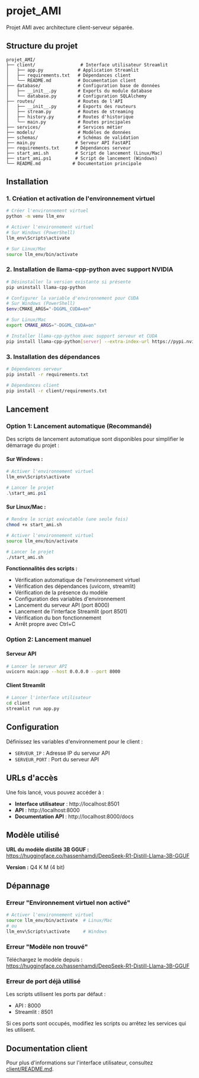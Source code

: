 # projet_AMI

Projet AMI avec architecture client-serveur séparée.

## Structure du projet

```
projet_AMI/
├── client/                 # Interface utilisateur Streamlit
│   ├── app.py             # Application Streamlit
│   ├── requirements.txt   # Dépendances client
│   └── README.md          # Documentation client
├── database/              # Configuration base de données
│   ├── __init__.py        # Exports du module database
│   └── database.py        # Configuration SQLAlchemy
├── routes/                # Routes de l'API
│   ├── __init__.py        # Exports des routeurs
│   ├── stream.py          # Routes de streaming
│   ├── history.py         # Routes d'historique
│   └── main.py            # Routes principales
├── services/              # Services métier
├── models/                # Modèles de données
├── schemas/               # Schémas de validation
├── main.py               # Serveur API FastAPI
├── requirements.txt      # Dépendances serveur
├── start_ami.sh          # Script de lancement (Linux/Mac)
├── start_ami.ps1         # Script de lancement (Windows)
└── README.md            # Documentation principale
```

## Installation

### 1. Création et activation de l'environnement virtuel

```bash
# Créer l'environnement virtuel
python -m venv llm_env

# Activer l'environnement virtuel
# Sur Windows (PowerShell)
llm_env\Scripts\activate

# Sur Linux/Mac
source llm_env/bin/activate
```

### 2. Installation de llama-cpp-python avec support NVIDIA

```bash
# Désinstaller la version existante si présente
pip uninstall llama-cpp-python

# Configurer la variable d'environnement pour CUDA
# Sur Windows (PowerShell)
$env:CMAKE_ARGS="-DGGML_CUDA=on"

# Sur Linux/Mac
export CMAKE_ARGS="-DGGML_CUDA=on"

# Installer llama-cpp-python avec support serveur et CUDA
pip install llama-cpp-python[server] --extra-index-url https://pypi.nvidia.com --force-reinstall --no-cache-dir
```

### 3. Installation des dépendances

```bash
# Dépendances serveur
pip install -r requirements.txt

# Dépendances client
pip install -r client/requirements.txt
```

## Lancement

### Option 1: Lancement automatique (Recommandé)

Des scripts de lancement automatique sont disponibles pour simplifier le démarrage du projet :

#### Sur Windows :
```powershell
# Activer l'environnement virtuel
llm_env\Scripts\activate

# Lancer le projet
.\start_ami.ps1
```

#### Sur Linux/Mac :
```bash
# Rendre le script exécutable (une seule fois)
chmod +x start_ami.sh

# Activer l'environnement virtuel
source llm_env/bin/activate

# Lancer le projet
./start_ami.sh
```

**Fonctionnalités des scripts :**
- Vérification automatique de l'environnement virtuel
- Vérification des dépendances (uvicorn, streamlit)
- Vérification de la présence du modèle
- Configuration des variables d'environnement
- Lancement du serveur API (port 8000)
- Lancement de l'interface Streamlit (port 8501)
- Vérification du bon fonctionnement
- Arrêt propre avec Ctrl+C

### Option 2: Lancement manuel

#### Serveur API

```bash
# Lancer le serveur API
uvicorn main:app --host 0.0.0.0 --port 8000
```

#### Client Streamlit

```bash
# Lancer l'interface utilisateur
cd client
streamlit run app.py
```

## Configuration

Définissez les variables d'environnement pour le client :
- `SERVEUR_IP` : Adresse IP du serveur API
- `SERVEUR_PORT` : Port du serveur API

## URLs d'accès

Une fois lancé, vous pouvez accéder à :

- **Interface utilisateur** : http://localhost:8501
- **API** : http://localhost:8000
- **Documentation API** : http://localhost:8000/docs

## Modèle utilisé

**URL du modèle distillé 3B GGUF :**
https://huggingface.co/hassenhamdi/DeepSeek-R1-Distill-Llama-3B-GGUF

**Version :** Q4 K M (4 bit)

## Dépannage

### Erreur "Environnement virtuel non activé"
```bash
# Activer l'environnement virtuel
source llm_env/bin/activate  # Linux/Mac
# ou
llm_env\Scripts\activate     # Windows
```

### Erreur "Modèle non trouvé"
Téléchargez le modèle depuis :
https://huggingface.co/hassenhamdi/DeepSeek-R1-Distill-Llama-3B-GGUF

### Erreur de port déjà utilisé
Les scripts utilisent les ports par défaut :
- API : 8000
- Streamlit : 8501

Si ces ports sont occupés, modifiez les scripts ou arrêtez les services qui les utilisent.

## Documentation client

Pour plus d'informations sur l'interface utilisateur, consultez [client/README.md](client/README.md).